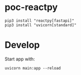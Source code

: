 # poc-reactpy

```
pip3 install "reactpy[fastapi]"
pip3 install "uvicorn[standard]"
```

# Develop
Start app with:
```
uvicorn main:app --reload
```